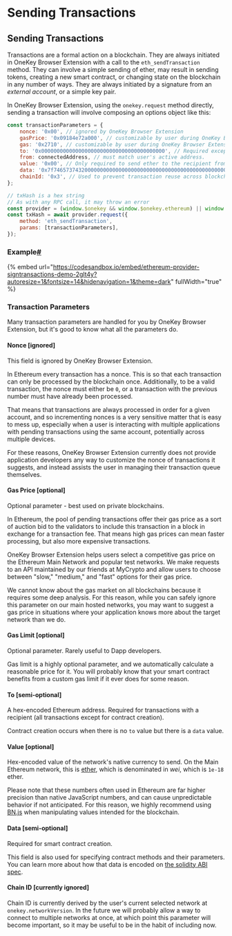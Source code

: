 # Sending Transactions

## Sending Transactions

Transactions are a formal action on a blockchain. They are always initiated in OneKey Browser Extension with a call to the `eth_sendTransaction` method. They can involve a simple sending of ether, may result in sending tokens, creating a new smart contract, or changing state on the blockchain in any number of ways. They are always initiated by a signature from an _external account_, or a simple key pair.

In OneKey Browser Extension, using the `onekey.request` method directly, sending a transaction will involve composing an options object like this:

```javascript
const transactionParameters = {  
    nonce: '0x00', // ignored by OneKey Browser Extension  
    gasPrice: '0x09184e72a000', // customizable by user during OneKey Browser Extension confirmation.  
    gas: '0x2710', // customizable by user during OneKey Browser Extension confirmation.  
    to: '0x0000000000000000000000000000000000000000', // Required except during contract publications.  
    from: connectedAddress, // must match user's active address.  
    value: '0x00', // Only required to send ether to the recipient from the initiating external account.  
    data: '0x7f7465737432000000000000000000000000000000000000000000000000000000600057', // Optional, but used for defining smart contract creation and interaction.  
    chainId: '0x3', // Used to prevent transaction reuse across blockchains. Auto-filled by OneKey Browser Extension.
};

// txHash is a hex string
// As with any RPC call, it may throw an error
const provider = (window.$onekey && window.$onekey.ethereum) || window.ethereum;
const txHash = await provider.request({
    method: 'eth_sendTransaction',
    params: [transactionParameters],
});
```

### Example[#](https://docs.onekey.so/en/Extension/Guide/sending-transactions#example) <a href="#example" id="example"></a>

{% embed url="https://codesandbox.io/embed/ethereum-provider-signtransactions-demo-2glt4y?autoresize=1&fontsize=14&hidenavigation=1&theme=dark" fullWidth="true" %}

### Transaction Parameters <a href="#transaction-parameters" id="transaction-parameters"></a>

Many transaction parameters are handled for you by OneKey Browser Extension, but it's good to know what all the parameters do.

#### Nonce \[ignored] <a href="#nonce-ignored" id="nonce-ignored"></a>

This field is ignored by OneKey Browser Extension.

In Ethereum every transaction has a nonce. This is so that each transaction can only be processed by the blockchain once. Additionally, to be a valid transaction, the nonce must either be `0`, or a transaction with the previous number must have already been processed.

That means that transactions are always processed in order for a given account, and so incrementing nonces is a very sensitive matter that is easy to mess up, especially when a user is interacting with multiple applications with pending transactions using the same account, potentially across multiple devices.

For these reasons, OneKey Browser Extension currently does not provide application developers any way to customize the nonce of transactions it suggests, and instead assists the user in managing their transaction queue themselves.

#### Gas Price \[optional] <a href="#gas-price-optional" id="gas-price-optional"></a>

Optional parameter - best used on private blockchains.

In Ethereum, the pool of pending transactions offer their gas price as a sort of auction bid to the validators to include this transaction in a block in exchange for a transaction fee. That means high gas prices can mean faster processing, but also more expensive transactions.

OneKey Browser Extension helps users select a competitive gas price on the Ethereum Main Network and popular test networks. We make requests to an API maintained by our friends at MyCrypto and allow users to choose between "slow," "medium," and "fast" options for their gas price.

We cannot know about the gas market on all blockchains because it requires some deep analysis. For this reason, while you can safely ignore this parameter on our main hosted networks, you may want to suggest a gas price in situations where your application knows more about the target network than we do.

#### Gas Limit \[optional] <a href="#gas-limit-optional" id="gas-limit-optional"></a>

Optional parameter. Rarely useful to Dapp developers.

Gas limit is a highly optional parameter, and we automatically calculate a reasonable price for it. You will probably know that your smart contract benefits from a custom gas limit if it ever does for some reason.

#### To \[semi-optional] <a href="#to-semi-optional" id="to-semi-optional"></a>

A hex-encoded Ethereum address. Required for transactions with a recipient (all transactions except for contract creation).

Contract creation occurs when there is no `to` value but there is a `data` value.

#### Value \[optional] <a href="#value-optional" id="value-optional"></a>

Hex-encoded value of the network's native currency to send. On the Main Ethereum network, this is [ether](https://www.ethereum.org/eth), which is denominated in _wei_, which is `1e-18` ether.

Please note that these numbers often used in Ethereum are far higher precision than native JavaScript numbers, and can cause unpredictable behavior if not anticipated. For this reason, we highly recommend using [BN.js](https://github.com/indutny/bn.js/) when manipulating values intended for the blockchain.

#### Data \[semi-optional] <a href="#data-semi-optional" id="data-semi-optional"></a>

Required for smart contract creation.

This field is also used for specifying contract methods and their parameters. You can learn more about how that data is encoded on [the solidity ABI spec](https://solidity.readthedocs.io/en/develop/abi-spec.html).

#### Chain ID \[currently ignored] <a href="#chain-id-currently-ignored" id="chain-id-currently-ignored"></a>

Chain ID is currently derived by the user's current selected network at `onekey.networkVersion`. In the future we will probably allow a way to connect to multiple networks at once, at which point this parameter will become important, so it may be useful to be in the habit of including now.
